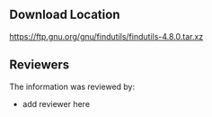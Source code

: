 ## Download Location

https://ftp.gnu.org/gnu/findutils/findutils-4.8.0.tar.xz

## Reviewers

The information was reviewed by:

* add reviewer here